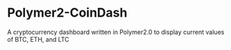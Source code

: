 # Polymer2-CoinDash
A cryptocurrency dashboard written in Polymer2.0 to display current values of BTC, ETH, and LTC
